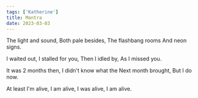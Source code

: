 ```yaml
---
tags: ['Katherine']
title: Mantra
date: 2023-03-03
---
```


The light and sound,
Both pale besides,
The flashbang rooms
And neon signs.

I waited out,
I stalled for you,
Then I idled by,
As I missed you.

It was 2 months then,
I didn't know what the
Next month brought,
But I do now.

At least I'm alive,
I am alive,
I was alive,
I am alive.
